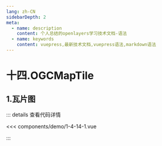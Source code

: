 ```yaml
---
lang: zh-CN
sidebarDepth: 2
meta:
  - name: description
    content: 个人总结的openlayers学习技术文档-语法
  - name: keywords
    content: vuepress,最新技术文档,vuepress语法,markdown语法
---
```


# 十四.OGCMapTile

## 1.瓦片图


  <Container url="/resume/?type=openlayers&name=1-4-14-1.vue" />

::: details 查看代码详情

<<< components/demo/1-4-14-1.vue

:::
